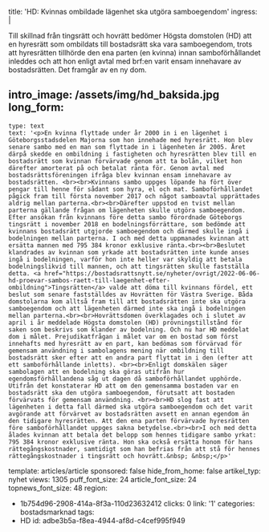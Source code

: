 title: 'HD: Kvinnas ombildade lägenhet ska utgöra samboegendom'
ingress: |
  <p>Till skillnad från tingsrätt och hovrätt bedömer Högsta domstolen (HD) att en hyresrätt som ombildats till bostadsrätt ska vara samboegendom, trots att hyresrätten tillhörde den ena parten (en kvinna) innan samboförhållandet inleddes och att hon enligt avtal med brf:en varit ensam innehavare av bostadsrätten. Det framgår av en ny dom.
  </p>
  
intro_image: /assets/img/hd_baksida.jpg
long_form:
  -
    type: text
    text: '<p>En kvinna flyttade under år 2000 in i en lägenhet i Göteborgsstadsdelen Majorna som hon innehade med hyresrätt. Hon blev senare sambo med en man som flyttade in i lägenheten år 2005. Året därpå skedde en ombildning i fastigheten och hyresrätten blev till en bostadsrätt som kvinnan förvärvade genom att ta bolån, vilket hon därefter amorterat på och betalat ränta för. Genom avtal med bostadsrättsföreningen ifråga blev kvinnan ensam innehavare av bostadsrätten. <br><br>Kvinnans sambo uppges löpande ha fört över pengar till henne för sådant som hyra, el och mat. Samboförhållandet pågick fram till första november 2017 och något samboavtal upprättades aldrig mellan parterna.<br><br>Därefter uppstod en tvist mellan parterna gällande frågan om lägenheten skulle utgöra samboegendom. Efter ansökan från kvinnans före detta sambo förordnade Göteborgs tingsrätt i november 2018 en bodelningsförrättare, som bedömde att kvinnans bostadsrätt utgjorde samboegendom och därmed skulle ingå i bodelningen mellan parterna. I och med detta uppmanades kvinnan att ersätta mannen med 795 384 kronor exklusive ränta.<br><br>Beslutet klandrades av kvinnan som yrkade att bostadsrätten inte kunde anses ingå i bodelningen, varför hon inte heller var skyldig att betala bodelningslikvid till mannen, och att tingsrätten skulle fastställa detta. <a href="https://bostadsrattsnytt.se/nyheter/ovrigt/2022-06-06-hd-proevar-sambos-raett-till-laegenhet-efter-ombildning">Tingsrätten</a> valde att döma till kvinnans fördel, ett beslut som senare fastställdes av Hovrätten för Västra Sverige. Båda domstolarna kom alltså fram till att bostadsrätten inte ska utgöra samboegendom och att lägenheten därmed inte ska ingå i bodelningen mellan parterna.<br><br>Hovrättsdomen överklagades och i slutet av april i år meddelade Högsta domstolen (HD) prövningstillstånd för saken som beskrivs som klander av bodelning. Och nu har HD meddelat dom i målet. Prejudikatfrågan i målet var om en bostad som först innehafts med hyresrätt av en part, kan bedömas som förvärvad för gemensam användning i sambolagens mening när ombildning till bostadsrätt sker efter att en andra part flyttat in i den (efter att ett samboförhållande inletts). <br><br>Enligt domskälen säger sambolagen att en bodelning ska göras utifrån hur egendomsförhållandena såg ut dagen då samboförhållandet upphörde. Utifrån det konstaterar HD att om den gemensamma bostaden var en bostadsrätt ska den utgöra samboegendom, förutsatt att bostaden förvärvats för gemensam användning. <br><br>HD slog fast att lägenheten i detta fall därmed ska utgöra samboegendom och det varit avgörande att förvärvet av bostadsrätten avsett en annan egendom än den tidigare hyresrätten. Att den ena parten förvärvade hyresrätten före samboförhållandet uppges sakna betydelse.<br><br>I och med detta ålades kvinnan att betala det belopp som hennes tidigare sambo yrkat: 795 384 kronor exklusive ränta. Hon ska också ersätta honom för hans rättegångskostnader, samtidigt som han befrias från att stå för hennes rättegångskostnader i tingsrätt och hovrätt.&nbsp; &nbsp;</p>'
template: articles/article
sponsored: false
hide_from_home: false
artikel_typ: nyhet
views: 1305
puff_font_size: 24
article_font_size: 24
topnews_font_size: 48
region:
  - 1b754d96-2908-414a-8f3a-110d23632412
clicks: 0
link: '1'
categories: bostadsmarknad
tags:
  - HD
id: adbe3b5a-f8ea-4944-af8d-c4cef995f949
